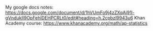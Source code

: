 My google docs notes: https://docs.google.com/document/d/1hVUmFo9j4zZXqAj91l-gVnduklI9OpFehlDEHPCRLt0/edit#heading=h.2cpbzl9943u6 
Khan Academy course: https://www.khanacademy.org/math/ap-statistics 
